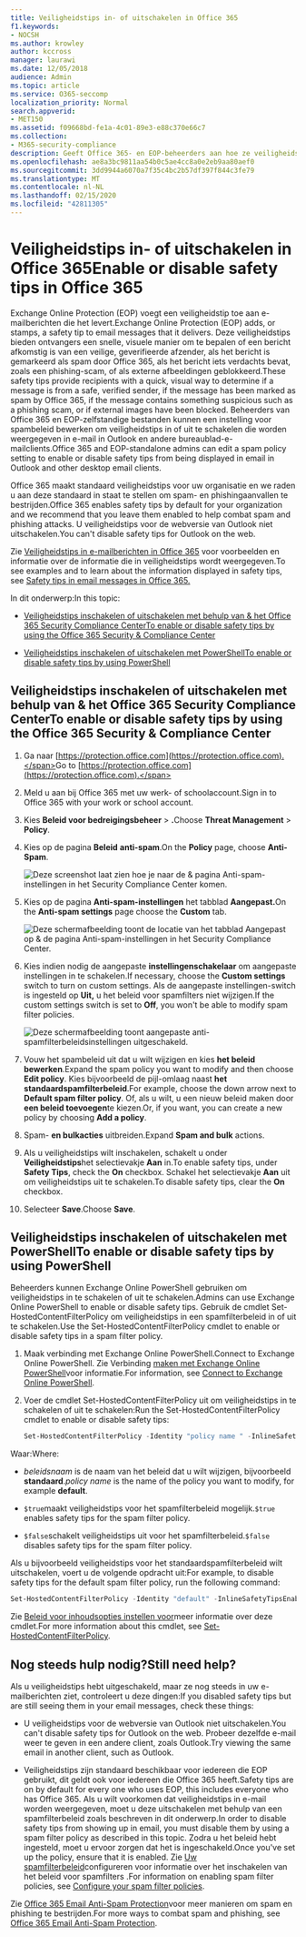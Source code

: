 ```yaml
---
title: Veiligheidstips in- of uitschakelen in Office 365
f1.keywords:
- NOCSH
ms.author: krowley
author: kccross
manager: laurawi
ms.date: 12/05/2018
audience: Admin
ms.topic: article
ms.service: O365-seccomp
localization_priority: Normal
search.appverid:
- MET150
ms.assetid: f09668bd-fe1a-4c01-89e3-e88c370e66c7
ms.collection:
- M365-security-compliance
description: Geeft Office 365- en EOP-beheerders aan hoe ze veiligheidstips in e-mailberichten kunnen in- en uitschakelen.
ms.openlocfilehash: ae8a3bc9811aa54b0c5ae4cc8a0e2eb9aa80aef0
ms.sourcegitcommit: 3dd9944a6070a7f35c4bc2b57df397f844c3fe79
ms.translationtype: MT
ms.contentlocale: nl-NL
ms.lasthandoff: 02/15/2020
ms.locfileid: "42811305"
---
```

# <a name="enable-or-disable-safety-tips-in-office-365"></a><span data-ttu-id="3788e-103">Veiligheidstips in- of uitschakelen in Office 365</span><span class="sxs-lookup"><span data-stu-id="3788e-103">Enable or disable safety tips in Office 365</span></span>

<span data-ttu-id="3788e-104">Exchange Online Protection (EOP) voegt een veiligheidstip toe aan e-mailberichten die het levert.</span><span class="sxs-lookup"><span data-stu-id="3788e-104">Exchange Online Protection (EOP) adds, or stamps, a safety tip to email messages that it delivers.</span></span> <span data-ttu-id="3788e-105">Deze veiligheidstips bieden ontvangers een snelle, visuele manier om te bepalen of een bericht afkomstig is van een veilige, geverifieerde afzender, als het bericht is gemarkeerd als spam door Office 365, als het bericht iets verdachts bevat, zoals een phishing-scam, of als externe afbeeldingen geblokkeerd.</span><span class="sxs-lookup"><span data-stu-id="3788e-105">These safety tips provide recipients with a quick, visual way to determine if a message is from a safe, verified sender, if the message has been marked as spam by Office 365, if the message contains something suspicious such as a phishing scam, or if external images have been blocked.</span></span> <span data-ttu-id="3788e-106">Beheerders van Office 365 en EOP-zelfstandige bestanden kunnen een instelling voor spambeleid bewerken om veiligheidstips in of uit te schakelen die worden weergegeven in e-mail in Outlook en andere bureaublad-e-mailclients.</span><span class="sxs-lookup"><span data-stu-id="3788e-106">Office 365 and EOP-standalone admins can edit a spam policy setting to enable or disable safety tips from being displayed in email in Outlook and other desktop email clients.</span></span>

<span data-ttu-id="3788e-107">Office 365 maakt standaard veiligheidstips voor uw organisatie en we raden u aan deze standaard in staat te stellen om spam- en phishingaanvallen te bestrijden.</span><span class="sxs-lookup"><span data-stu-id="3788e-107">Office 365 enables safety tips by default for your organization and we recommend that you leave them enabled to help combat spam and phishing attacks.</span></span> <span data-ttu-id="3788e-108">U veiligheidstips voor de webversie van Outlook niet uitschakelen.</span><span class="sxs-lookup"><span data-stu-id="3788e-108">You can't disable safety tips for Outlook on the web.</span></span>

<span data-ttu-id="3788e-109">Zie [Veiligheidstips in e-mailberichten in Office 365](safety-tips-in-office-365.md) voor voorbeelden en informatie over de informatie die in veiligheidstips wordt weergegeven.</span><span class="sxs-lookup"><span data-stu-id="3788e-109">To see examples and to learn about the information displayed in safety tips, see [Safety tips in email messages in Office 365.](safety-tips-in-office-365.md)</span></span>

<span data-ttu-id="3788e-110">In dit onderwerp:</span><span class="sxs-lookup"><span data-stu-id="3788e-110">In this topic:</span></span>

- [<span data-ttu-id="3788e-111">Veiligheidstips inschakelen of uitschakelen met behulp van &amp; het Office 365 Security Compliance Center</span><span class="sxs-lookup"><span data-stu-id="3788e-111">To enable or disable safety tips by using the Office 365 Security &amp; Compliance Center</span></span>](enable-or-disable-safety-tips.md#SandCCsafetytip)

- [<span data-ttu-id="3788e-112">Veiligheidstips inschakelen of uitschakelen met PowerShell</span><span class="sxs-lookup"><span data-stu-id="3788e-112">To enable or disable safety tips by using PowerShell</span></span>](enable-or-disable-safety-tips.md#pshellsafetytip)

## <a name="to-enable-or-disable-safety-tips-by-using-the-office-365-security-amp-compliance-center"></a><span data-ttu-id="3788e-113">Veiligheidstips inschakelen of uitschakelen met behulp van &amp; het Office 365 Security Compliance Center</span><span class="sxs-lookup"><span data-stu-id="3788e-113">To enable or disable safety tips by using the Office 365 Security &amp; Compliance Center</span></span>
<span data-ttu-id="3788e-114"><a name="SandCCsafetytip"> </a></span><span class="sxs-lookup"><span data-stu-id="3788e-114"><a name="SandCCsafetytip"> </a></span></span>

1. <span data-ttu-id="3788e-115">Ga naar [https://protection.office.com](https://protection.office.com).</span><span class="sxs-lookup"><span data-stu-id="3788e-115">Go to [https://protection.office.com](https://protection.office.com).</span></span>

2. <span data-ttu-id="3788e-116">Meld u aan bij Office 365 met uw werk- of schoolaccount.</span><span class="sxs-lookup"><span data-stu-id="3788e-116">Sign in to Office 365 with your work or school account.</span></span>

3. <span data-ttu-id="3788e-117">Kies **Beleid voor bedreigingsbeheer** \> **.**</span><span class="sxs-lookup"><span data-stu-id="3788e-117">Choose **Threat Management** \> **Policy**.</span></span>

4. <span data-ttu-id="3788e-118">Kies op de pagina **Beleid** **anti-spam**.</span><span class="sxs-lookup"><span data-stu-id="3788e-118">On the **Policy** page, choose **Anti-Spam**.</span></span>

    ![Deze screenshot laat zien hoe je naar de &amp; pagina Anti-spam-instellingen in het Security Compliance Center komen.](../../media/b8eb2ee3-2eb1-4ea2-b138-f6d7fb2e23de.png)

5. <span data-ttu-id="3788e-120">Kies op de pagina **Anti-spam-instellingen** het tabblad **Aangepast.**</span><span class="sxs-lookup"><span data-stu-id="3788e-120">On the **Anti-spam settings** page choose the **Custom** tab.</span></span>

    ![Deze schermafbeelding toont de locatie van het tabblad Aangepast op &amp; de pagina Anti-spam-instellingen in het Security Compliance Center.](../../media/1d688d23-e6f3-4de5-84a7-e8ce31786193.png)

6. <span data-ttu-id="3788e-122">Kies indien nodig de aangepaste **instellingenschakelaar** om aangepaste instellingen in te schakelen.</span><span class="sxs-lookup"><span data-stu-id="3788e-122">If necessary, choose the **Custom settings** switch to turn on custom settings.</span></span> <span data-ttu-id="3788e-123">Als de aangepaste instellingen-switch is ingesteld op **Uit,** u het beleid voor spamfilters niet wijzigen.</span><span class="sxs-lookup"><span data-stu-id="3788e-123">If the custom settings switch is set to **Off**, you won't be able to modify spam filter policies.</span></span>

    ![Deze schermafbeelding toont aangepaste anti-spamfilterbeleidsinstellingen uitgeschakeld.](../../media/94f900ad-b556-4a31-a3ac-acfcd72e71b8.png)

7. <span data-ttu-id="3788e-125">Vouw het spambeleid uit dat u wilt wijzigen en kies **het beleid bewerken**.</span><span class="sxs-lookup"><span data-stu-id="3788e-125">Expand the spam policy you want to modify and then choose **Edit policy**.</span></span> <span data-ttu-id="3788e-126">Kies bijvoorbeeld de pijl-omlaag naast **het standaardspamfilterbeleid**.</span><span class="sxs-lookup"><span data-stu-id="3788e-126">For example, choose the down arrow next to **Default spam filter policy**.</span></span> <span data-ttu-id="3788e-127">Of, als u wilt, u een nieuw beleid maken door **een beleid toevoegen**te kiezen.</span><span class="sxs-lookup"><span data-stu-id="3788e-127">Or, if you want, you can create a new policy by choosing **Add a policy**.</span></span>

8. <span data-ttu-id="3788e-128">Spam- **en bulkacties** uitbreiden.</span><span class="sxs-lookup"><span data-stu-id="3788e-128">Expand **Spam and bulk** actions.</span></span>

9. <span data-ttu-id="3788e-129">Als u veiligheidstips wilt inschakelen, schakelt u onder **Veiligheidstips**het selectievakje **Aan** in.</span><span class="sxs-lookup"><span data-stu-id="3788e-129">To enable safety tips, under **Safety Tips**, check the **On** checkbox.</span></span> <span data-ttu-id="3788e-130">Schakel het selectievakje **Aan** uit om veiligheidstips uit te schakelen.</span><span class="sxs-lookup"><span data-stu-id="3788e-130">To disable safety tips, clear the **On** checkbox.</span></span>

10. <span data-ttu-id="3788e-131">Selecteer **Save**.</span><span class="sxs-lookup"><span data-stu-id="3788e-131">Choose **Save**.</span></span>

## <a name="to-enable-or-disable-safety-tips-by-using-powershell"></a><span data-ttu-id="3788e-132">Veiligheidstips inschakelen of uitschakelen met PowerShell</span><span class="sxs-lookup"><span data-stu-id="3788e-132">To enable or disable safety tips by using PowerShell</span></span>
<span data-ttu-id="3788e-133"><a name="pshellsafetytip"> </a></span><span class="sxs-lookup"><span data-stu-id="3788e-133"><a name="pshellsafetytip"> </a></span></span>

<span data-ttu-id="3788e-134">Beheerders kunnen Exchange Online PowerShell gebruiken om veiligheidstips in te schakelen of uit te schakelen.</span><span class="sxs-lookup"><span data-stu-id="3788e-134">Admins can use Exchange Online PowerShell to enable or disable safety tips.</span></span> <span data-ttu-id="3788e-135">Gebruik de cmdlet Set-HostedContentFilterPolicy om veiligheidstips in een spamfilterbeleid in of uit te schakelen.</span><span class="sxs-lookup"><span data-stu-id="3788e-135">Use the Set-HostedContentFilterPolicy cmdlet to enable or disable safety tips in a spam filter policy.</span></span>

1. <span data-ttu-id="3788e-136">Maak verbinding met Exchange Online PowerShell.</span><span class="sxs-lookup"><span data-stu-id="3788e-136">Connect to Exchange Online PowerShell.</span></span> <span data-ttu-id="3788e-137">Zie Verbinding [maken met Exchange Online PowerShell](https://docs.microsoft.com/powershell/exchange/exchange-online/connect-to-exchange-online-powershell/connect-to-exchange-online-powershell)voor informatie.</span><span class="sxs-lookup"><span data-stu-id="3788e-137">For information, see [Connect to Exchange Online PowerShell](https://docs.microsoft.com/powershell/exchange/exchange-online/connect-to-exchange-online-powershell/connect-to-exchange-online-powershell).</span></span>

2. <span data-ttu-id="3788e-138">Voer de cmdlet Set-HostedContentFilterPolicy uit om veiligheidstips in te schakelen of uit te schakelen:</span><span class="sxs-lookup"><span data-stu-id="3788e-138">Run the Set-HostedContentFilterPolicy cmdlet to enable or disable safety tips:</span></span>

   ```powershell
   Set-HostedContentFilterPolicy -Identity "policy name " -InlineSafetyTipsEnabled <$true | $false>
   ```

<span data-ttu-id="3788e-139">Waar:</span><span class="sxs-lookup"><span data-stu-id="3788e-139">Where:</span></span>

- <span data-ttu-id="3788e-140">*beleidsnaam* is de naam van het beleid dat u wilt wijzigen, bijvoorbeeld **standaard**.</span><span class="sxs-lookup"><span data-stu-id="3788e-140">*policy name*  is the name of the policy you want to modify, for example **default**.</span></span>

- <span data-ttu-id="3788e-141">`$true`maakt veiligheidstips voor het spamfilterbeleid mogelijk.</span><span class="sxs-lookup"><span data-stu-id="3788e-141">`$true` enables safety tips for the spam filter policy.</span></span>

- <span data-ttu-id="3788e-142">`$false`schakelt veiligheidstips uit voor het spamfilterbeleid.</span><span class="sxs-lookup"><span data-stu-id="3788e-142">`$false` disables safety tips for the spam filter policy.</span></span>

<span data-ttu-id="3788e-143">Als u bijvoorbeeld veiligheidstips voor het standaardspamfilterbeleid wilt uitschakelen, voert u de volgende opdracht uit:</span><span class="sxs-lookup"><span data-stu-id="3788e-143">For example, to disable safety tips for the default spam filter policy, run the following command:</span></span>

```powershell
Set-HostedContentFilterPolicy -Identity "default" -InlineSafetyTipsEnabled $false
```

<span data-ttu-id="3788e-144">Zie [Beleid voor inhoudsopties instellen voor](https://docs.microsoft.com/powershell/module/exchange/antispam-antimalware/set-hostedcontentfilterpolicy)meer informatie over deze cmdlet.</span><span class="sxs-lookup"><span data-stu-id="3788e-144">For more information about this cmdlet, see [Set-HostedContentFilterPolicy](https://docs.microsoft.com/powershell/module/exchange/antispam-antimalware/set-hostedcontentfilterpolicy).</span></span>

## <a name="still-need-help"></a><span data-ttu-id="3788e-145">Nog steeds hulp nodig?</span><span class="sxs-lookup"><span data-stu-id="3788e-145">Still need help?</span></span>
<span data-ttu-id="3788e-146"><a name="pshellsafetytip"> </a></span><span class="sxs-lookup"><span data-stu-id="3788e-146"><a name="pshellsafetytip"> </a></span></span>

<span data-ttu-id="3788e-147">Als u veiligheidstips hebt uitgeschakeld, maar ze nog steeds in uw e-mailberichten ziet, controleert u deze dingen:</span><span class="sxs-lookup"><span data-stu-id="3788e-147">If you disabled safety tips but are still seeing them in your email messages, check these things:</span></span>

- <span data-ttu-id="3788e-148">U veiligheidstips voor de webversie van Outlook niet uitschakelen.</span><span class="sxs-lookup"><span data-stu-id="3788e-148">You can't disable safety tips for Outlook on the web.</span></span> <span data-ttu-id="3788e-149">Probeer dezelfde e-mail weer te geven in een andere client, zoals Outlook.</span><span class="sxs-lookup"><span data-stu-id="3788e-149">Try viewing the same email in another client, such as Outlook.</span></span>

- <span data-ttu-id="3788e-150">Veiligheidstips zijn standaard beschikbaar voor iedereen die EOP gebruikt, dit geldt ook voor iedereen die Office 365 heeft.</span><span class="sxs-lookup"><span data-stu-id="3788e-150">Safety tips are on by default for every one who uses EOP, this includes everyone who has Office 365.</span></span> <span data-ttu-id="3788e-151">Als u wilt voorkomen dat veiligheidstips in e-mail worden weergegeven, moet u deze uitschakelen met behulp van een spamfilterbeleid zoals beschreven in dit onderwerp.</span><span class="sxs-lookup"><span data-stu-id="3788e-151">In order to disable safety tips from showing up in email, you must disable them by using a spam filter policy as described in this topic.</span></span> <span data-ttu-id="3788e-152">Zodra u het beleid hebt ingesteld, moet u ervoor zorgen dat het is ingeschakeld.</span><span class="sxs-lookup"><span data-stu-id="3788e-152">Once you've set up the policy, ensure that it is enabled.</span></span> <span data-ttu-id="3788e-153">Zie [Uw spamfilterbeleid](configure-your-spam-filter-policies.md)configureren voor informatie over het inschakelen van het beleid voor spamfilters .</span><span class="sxs-lookup"><span data-stu-id="3788e-153">For information on enabling spam filter policies, see [Configure your spam filter policies](configure-your-spam-filter-policies.md).</span></span>

<span data-ttu-id="3788e-154">Zie [Office 365 Email Anti-Spam Protection](anti-spam-protection.md)voor meer manieren om spam en phishing te bestrijden.</span><span class="sxs-lookup"><span data-stu-id="3788e-154">For more ways to combat spam and phishing, see [Office 365 Email Anti-Spam Protection](anti-spam-protection.md).</span></span>
